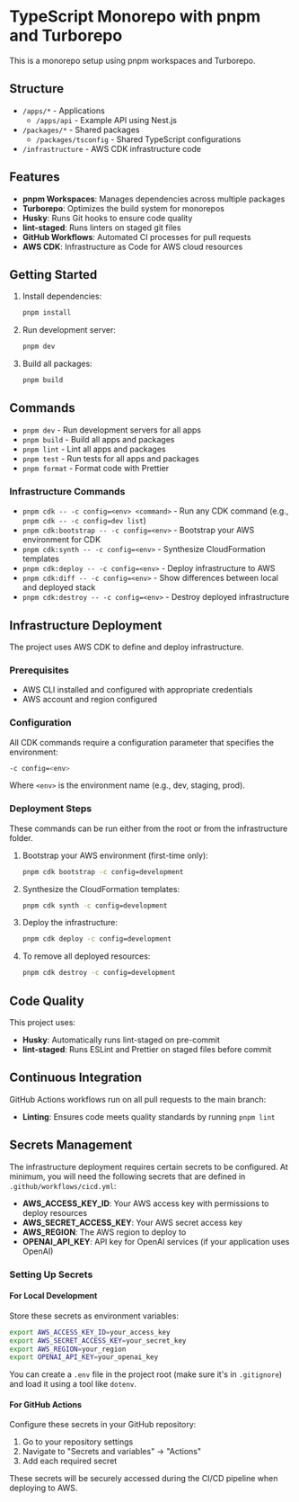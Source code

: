 # TypeScript Monorepo with pnpm and Turborepo

This is a monorepo setup using pnpm workspaces and Turborepo.

## Structure

- `/apps/*` - Applications
  - `/apps/api` - Example API using Nest.js
- `/packages/*` - Shared packages
  - `/packages/tsconfig` - Shared TypeScript configurations
- `/infrastructure` - AWS CDK infrastructure code

## Features

- **pnpm Workspaces**: Manages dependencies across multiple packages
- **Turborepo**: Optimizes the build system for monorepos
- **Husky**: Runs Git hooks to ensure code quality
- **lint-staged**: Runs linters on staged git files
- **GitHub Workflows**: Automated CI processes for pull requests
- **AWS CDK**: Infrastructure as Code for AWS cloud resources

## Getting Started

1. Install dependencies:

   ```bash
   pnpm install
   ```

2. Run development server:

   ```bash
   pnpm dev
   ```

3. Build all packages:
   ```bash
   pnpm build
   ```

## Commands

- `pnpm dev` - Run development servers for all apps
- `pnpm build` - Build all apps and packages
- `pnpm lint` - Lint all apps and packages
- `pnpm test` - Run tests for all apps and packages
- `pnpm format` - Format code with Prettier

### Infrastructure Commands

- `pnpm cdk -- -c config=<env> <command>` - Run any CDK command (e.g., `pnpm cdk -- -c config=dev list`)
- `pnpm cdk:bootstrap -- -c config=<env>` - Bootstrap your AWS environment for CDK
- `pnpm cdk:synth -- -c config=<env>` - Synthesize CloudFormation templates
- `pnpm cdk:deploy -- -c config=<env>` - Deploy infrastructure to AWS
- `pnpm cdk:diff -- -c config=<env>` - Show differences between local and deployed stack
- `pnpm cdk:destroy -- -c config=<env>` - Destroy deployed infrastructure

## Infrastructure Deployment

The project uses AWS CDK to define and deploy infrastructure.

### Prerequisites

- AWS CLI installed and configured with appropriate credentials
- AWS account and region configured

### Configuration

All CDK commands require a configuration parameter that specifies the environment:

```bash
-c config=<env>
```

Where `<env>` is the environment name (e.g., dev, staging, prod).

### Deployment Steps

These commands can be run either from the root or from the infrastructure folder.

1. Bootstrap your AWS environment (first-time only):

   ```bash
   pnpm cdk bootstrap -c config=development
   ```

2. Synthesize the CloudFormation templates:

   ```bash
   pnpm cdk synth -c config=development
   ```

3. Deploy the infrastructure:

   ```bash
   pnpm cdk deploy -c config=development
   ```

4. To remove all deployed resources:
   ```bash
   pnpm cdk destroy -c config=development
   ```

## Code Quality

This project uses:

- **Husky**: Automatically runs lint-staged on pre-commit
- **lint-staged**: Runs ESLint and Prettier on staged files before commit

## Continuous Integration

GitHub Actions workflows run on all pull requests to the main branch:

- **Linting**: Ensures code meets quality standards by running `pnpm lint`

## Secrets Management

The infrastructure deployment requires certain secrets to be configured. At minimum, you will need the following secrets that are defined in `.github/workflows/cicd.yml`:

- **AWS_ACCESS_KEY_ID**: Your AWS access key with permissions to deploy resources
- **AWS_SECRET_ACCESS_KEY**: Your AWS secret access key
- **AWS_REGION**: The AWS region to deploy to
- **OPENAI_API_KEY**: API key for OpenAI services (if your application uses OpenAI)

### Setting Up Secrets

#### For Local Development

Store these secrets as environment variables:

```bash
export AWS_ACCESS_KEY_ID=your_access_key
export AWS_SECRET_ACCESS_KEY=your_secret_key
export AWS_REGION=your_region
export OPENAI_API_KEY=your_openai_key
```

You can create a `.env` file in the project root (make sure it's in `.gitignore`) and load it using a tool like `dotenv`.

#### For GitHub Actions

Configure these secrets in your GitHub repository:

1. Go to your repository settings
2. Navigate to "Secrets and variables" → "Actions"
3. Add each required secret

These secrets will be securely accessed during the CI/CD pipeline when deploying to AWS.
